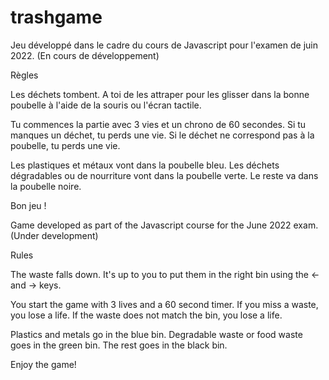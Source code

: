 # trashgame
Jeu développé dans le cadre du cours de Javascript pour l'examen de juin 2022. 
(En cours de développement)

Règles

Les déchets tombent. A toi de les attraper pour les glisser dans la bonne poubelle à l'aide de la souris ou l'écran tactile. 

Tu commences la partie avec 3 vies et un chrono de 60 secondes. Si tu manques un déchet, tu perds une vie. Si le déchet ne correspond pas à la poubelle, tu perds une vie. 

Les plastiques et métaux vont dans la poubelle bleu. Les déchets dégradables ou de nourriture vont dans la poubelle verte. Le reste va dans la poubelle noire.

Bon jeu !



Game developed as part of the Javascript course for the June 2022 exam. 
(Under development)

Rules

The waste falls down. It's up to you to put them in the right bin using the <- and -> keys. 

You start the game with 3 lives and a 60 second timer. If you miss a waste, you lose a life. If the waste does not match the bin, you lose a life. 

Plastics and metals go in the blue bin. Degradable waste or food waste goes in the green bin. The rest goes in the black bin.

Enjoy the game!
